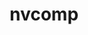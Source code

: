 ---
title: "nvcomp"
layout: cache
categories: [package, develop]
meta: {"compilers": ["gcc@11.4.0"], "num_specs": 6, "num_specs_by_stack": {"e4s": 3, "e4s-neoverse-v2": 3, "root": 6}, "oss": ["ubuntu22.04"], "platforms": ["linux"], "stacks": ["e4s", "e4s-neoverse-v2", "root"], "targets": ["neoverse_v2", "x86_64_v3"], "versions": ["2.2.0"]}
spec_details: [{"compiler": "gcc@11.4.0", "hash": "bckdli5pfcbduzzuzcnjzth37etgpjhg", "os": "ubuntu22.04", "platform": "linux", "size": "-", "stacks": ["e4s", "root"], "target": "x86_64_v3", "variants": ["build_system=cmake", "build_type=Release", "+cuda", "cuda_arch:=none", "generator=make", "~ipo"], "versions": ["2.2.0"]}, {"compiler": "gcc@11.4.0", "hash": "csre756bgfimzwcmiqsg5t5awlhenbis", "os": "ubuntu22.04", "platform": "linux", "size": "-", "stacks": ["e4s", "root"], "target": "x86_64_v3", "variants": ["build_system=cmake", "build_type=Release", "+cuda", "cuda_arch:=none", "generator=make", "~ipo"], "versions": ["2.2.0"]}, {"compiler": "gcc@11.4.0", "hash": "nqcs6jmc2toym7vikhygmygvyv6yimw6", "os": "ubuntu22.04", "platform": "linux", "size": "-", "stacks": ["e4s-neoverse-v2", "root"], "target": "neoverse_v2", "variants": ["build_system=cmake", "build_type=Release", "+cuda", "cuda_arch:=none", "generator=make", "~ipo"], "versions": ["2.2.0"]}, {"compiler": "gcc@11.4.0", "hash": "rmdxasqlocufopu3vyauwb6altakcsze", "os": "ubuntu22.04", "platform": "linux", "size": "-", "stacks": ["e4s", "root"], "target": "x86_64_v3", "variants": ["build_system=cmake", "build_type=Release", "+cuda", "cuda_arch:=none", "generator=make", "~ipo"], "versions": ["2.2.0"]}, {"compiler": "gcc@11.4.0", "hash": "s5hcoyaffk6nzhfn5orgjiorocoe2enq", "os": "ubuntu22.04", "platform": "linux", "size": "-", "stacks": ["e4s-neoverse-v2", "root"], "target": "neoverse_v2", "variants": ["build_system=cmake", "build_type=Release", "+cuda", "cuda_arch:=none", "generator=make", "~ipo"], "versions": ["2.2.0"]}, {"compiler": "gcc@11.4.0", "hash": "wu5kkp35nvhe64xoap55fynezat2mq52", "os": "ubuntu22.04", "platform": "linux", "size": "-", "stacks": ["e4s-neoverse-v2", "root"], "target": "neoverse_v2", "variants": ["build_system=cmake", "build_type=Release", "+cuda", "cuda_arch:=none", "generator=make", "~ipo"], "versions": ["2.2.0"]}]
---